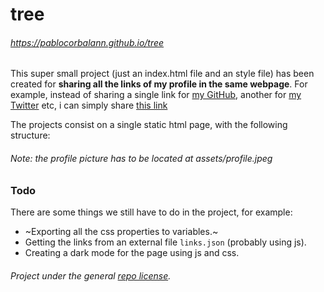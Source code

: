 # tree
###### https://pablocorbalann.github.io/tree

This super small project (just an index.html file and an style file) has been created for **sharing all the links of my profile in the same webpage**. For example, instead of sharing a single link for [my GitHub](https://github.com/pablocorbalann), another for [my Twitter](https://twitter.com/pablocorbalann) etc, i can simply share [this link](https://pablocorbalann.github.io/tree)

The projects consist on a single static html page, with the following structure:

###### Note: the profile picture has to be located at assets/profile.jpeg

### Todo 
There are some things we still have to do in the project, for example:
- ~Exporting all the css properties to variables.~
- Getting the links from an external file `links.json` (probably using js).
- Creating a dark mode for the page using js and css.

###### Project under the general [repo license](../LICENSE).
